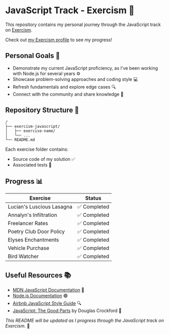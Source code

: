 # JavaScript Track - Exercism 🚀

This repository contains my personal journey through the JavaScript track on [Exercism](https://exercism.org/tracks/javascript).

Check out [my Exercism profile](https://exercism.org/profiles/HugoLorent) to see my progress!

## Personal Goals 🎯

- Demonstrate my current JavaScript proficiency, as I've been working with Node.js for several years ⚙️
- Showcase problem-solving approaches and coding style 💻
- Refresh fundamentals and explore edge cases 🔍
- Connect with the community and share knowledge 🤝

## Repository Structure 📁

```
/
├── exercism-javascript/
│   ├── exercise-name/
│   └── ...
└── README.md
```

Each exercise folder contains:
- Source code of my solution ✅
- Associated tests 🧪

## Progress 📊

| Exercise | Status |
|----------|--------|
| Lucian's Luscious Lasagna | ✅ Completed |
| Annalyn's Infiltration | ✅ Completed |
| Freelancer Rates | ✅ Completed |
| Poetry Club Door Policy | ✅ Completed |
| Elyses Enchantments | ✅ Completed |
| Vehicle Purchase | ✅ Completed |
| Bird Watcher | ✅ Completed |

## Useful Resources 📚

- [MDN JavaScript Documentation](https://developer.mozilla.org/en-US/docs/Web/JavaScript) 📖
- [Node.js Documentation](https://nodejs.org/en/docs/) 🟢
- [Airbnb JavaScript Style Guide](https://github.com/airbnb/javascript) 🔍
- [JavaScript: The Good Parts](http://shop.oreilly.com/product/9780596517748.do) by Douglas Crockford 📕

*This README will be updated as I progress through the JavaScript track on Exercism.* 🔄
